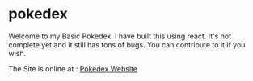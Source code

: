 # pokedex
Welcome to my Basic Pokedex. I have built this using react. It's not complete yet and it still has tons of bugs. You can contribute to it if you wish. 

The Site is online at : [Pokedex Website](https://insignificantguy.github.io/pokedex/)
